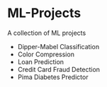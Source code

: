 # ML-Projects
A collection of ML projects

- Dipper-Mabel Classification
- Color Compression
- Loan Prediction
- Credit Card Fraud Detection
- Pima Diabetes Predictor
